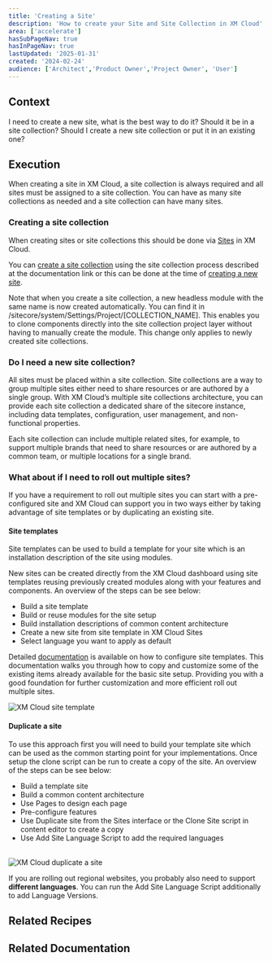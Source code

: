 ```yaml
---
title: 'Creating a Site'
description: 'How to create your Site and Site Collection in XM Cloud'
area: ['accelerate']
hasSubPageNav: true
hasInPageNav: true
lastUpdated: '2025-01-31'
created: '2024-02-24'
audience: ['Architect','Product Owner','Project Owner', 'User']
---
```


## Context

I need to create a new site, what is the best way to do it? Should it be in a site collection? Should I create a new site collection or put it in an existing one?

## Execution

When creating a site in XM Cloud, a site collection is always required and all sites must be assigned to a site collection. You can have as many site collections as needed and a site collection can have many sites.

### Creating a site collection

When creating sites or site collections this should be done via [Sites](https://doc.sitecore.com/xmc/en/users/xm-cloud/sites.html) in XM Cloud.

You can [create a site collection](https://doc.sitecore.com/xmc/en/users/xm-cloud/create-a-site-collection.html) using the site collection process described at the documentation link or this can be done at the time of [creating a new site](https://doc.sitecore.com/xmc/en/users/xm-cloud/create-a-site.html).

Note that when you create a site collection, a new headless module with the same name is now created automatically. You can find it in /sitecore/system/Settings/Project/[COLLECTION_NAME]. This enables you to clone components directly into the site collection project layer without having to manually create the module. This change only applies to newly created site collections.  

### Do I need a new site collection?

All sites must be placed within a site collection. Site collections are a way to group multiple sites either need to share resources or are authored by a single group. With XM Cloud’s multiple site collections architecture, you can provide each site collection a dedicated share of the sitecore instance, including data templates, configuration, user management, and non-functional properties.

Each site collection can include multiple related sites, for example, to support multiple brands that need to share resources or are authored by a common team, or multiple locations for a single brand.

### What about if I need to roll out multiple sites?

If you have a requirement to roll out multiple sites you can start with a pre-configured site and XM Cloud can support you in two ways either by taking advantage of site templates or by duplicating an existing site.

#### Site templates

Site templates can be used to build a template for your site which is an installation description of the site using modules.

New sites can be created directly from the XM Cloud dashboard using site templates reusing previously created modules along with your features and components. An overview of the steps can be see below:

- Build a site template
- Build or reuse modules for the site setup
- Build installation descriptions of common content architecture
- Create a new site from site template in XM Cloud Sites
- Select language you want to apply as default

Detailed [documentation](https://doc.sitecore.com/xmc/en/developers/xm-cloud/create-a-site-template-for-the-xm-cloud-dashboard.html) is available on how to configure site templates. This documentation walks you through how to copy and customize some of the existing items already available for the basic site setup. Providing you with a good foundation for further customization and more efficient roll out multiple sites.

<img src="/images/learn/accelerate/xm-cloud/site-templates-1.png" alt="XM Cloud site template" />

#### Duplicate a site

To use this approach first you will need to build your template site which can be used as the common starting point for your implementations. Once setup the clone script can be run to create a copy of the site. An overview of the steps can be see below:

- Build a template site
- Build a common content architecture
- Use Pages to design each page
- Pre-configure features
- Use Duplicate site from the Sites interface or the Clone Site script in content editor to create a copy
- Use Add Site Language Script to add the required languages
<br/>

<img src="/images/learn/accelerate/xm-cloud/create-a-site-1.png" alt="XM Cloud duplicate a site"/>

<br/>

If you are rolling out regional websites, you probably also need to support **different languages**. You can run the Add Site Language Script additionally to add Language Versions.

## Related Recipes

<Row columns={2}>
  <Link title="Branching Strategy" link="/learn/accelerate/xm-cloud/pre-development/developer-experience/branching-strategy" />
  <Link title="DevOps| Sitecore Accelerate" link="/learn/accelerate/xm-cloud/pre-development/sprint-zero/devops" />
  <Link title="Setting Up Serialization" link="/learn/accelerate/xm-cloud/pre-development/sprint-zero/setup-content-serialization" />
  <Link title="Site management" link="/learn/accelerate/xm-cloud/pre-development/project-architecture/site-management" />
</Row>

## Related Documentation

<Row columns={2}>
  <Link title="Getting started with XM Cloud" link="https://doc.sitecore.com/xmc/en/developers/xm-cloud/getting-started-with-xm-cloud.html" />
  <Link title="XM Cloud Foundation Head Repository | Github" link="https://github.com/sitecorelabs/xmcloud-foundation-head" />
  <Link title="XM Cloud Tutorials - Rename app #4" link="https://www.youtube.com/watch?v=uNkQQSC6n8o" />
  <Link title="Sites" link="https://doc.sitecore.com/xmc/en/users/xm-cloud/sites.html" />
  <Link title="Create a site collection" link="https://doc.sitecore.com/xmc/en/users/xm-cloud/create-a-site-collection.html " />
  <Link title="Create a site" link="https://doc.sitecore.com/xmc/en/users/xm-cloud/create-a-site.html" />
</Row>
